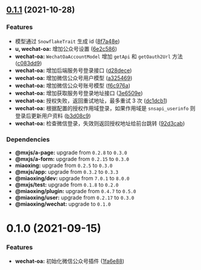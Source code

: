 ## [0.1.1](https://github.com/miaoxing/wechat-oa/compare/v0.1.0...v0.1.1) (2021-10-28)


### Features

* 模型通过 `SnowflakeTrait` 生成 id ([8f7a48e](https://github.com/miaoxing/wechat-oa/commit/8f7a48e1bcdbc4ae38f1984ec64d5ed3c14dc76f))
* **u, wechat-oa:** 增加公众号设置 ([6e2c586](https://github.com/miaoxing/wechat-oa/commit/6e2c5864c6949c9df53fd435dedf5d8586897b8d))
* **wechat-oa:** `WechatOaAccountModel` 增加 `getApi` 和 `getOauth2Url` 方法 ([c083dd9](https://github.com/miaoxing/wechat-oa/commit/c083dd961e99b4ab6ae35bd0ced2ca6b95c0c2a8))
* **wechat-oa:** 增加后端服务号登录接口 ([d28dece](https://github.com/miaoxing/wechat-oa/commit/d28dece23c98ad159e50d827383cf81544bcbc3e))
* **wechat-oa:** 增加微信公众号用户模型 ([a325469](https://github.com/miaoxing/wechat-oa/commit/a325469514e590a9e3f6e6d345bae34dff33db25))
* **wechat-oa:** 增加微信公众号账号模型 ([f6c976a](https://github.com/miaoxing/wechat-oa/commit/f6c976a553a7eae341e31610f8432688af533a52))
* **wechat-oa:** 增加获取服务号登录地址接口 ([3e6509e](https://github.com/miaoxing/wechat-oa/commit/3e6509e42c416ace42574e88ce1824096ab6d67b))
* **wechat-oa:** 授权失败，返回重试地址，最多重试 3 次 ([dc1dcb1](https://github.com/miaoxing/wechat-oa/commit/dc1dcb1b54343148ac9378d589ebc57341a72937))
* **wechat-oa:** 根据配置的授权作用域登录，如果作用域是 `snsapi_userinfo` 则登录后更新用户资料 ([b3d08c9](https://github.com/miaoxing/wechat-oa/commit/b3d08c9777d56c330cc2e66e9df0569d9daff61a))
* **wechat-oa:** 检查微信登录，失效则返回授权地址给前台跳转 ([92d3cab](https://github.com/miaoxing/wechat-oa/commit/92d3cab9409a53a0ebd995e53cbc1669c98d4000))





### Dependencies

* **@mxjs/a-page:** upgrade from `0.2.8` to `0.3.0`
* **@mxjs/a-form:** upgrade from `0.2.15` to `0.3.0`
* **miaoxing:** upgrade from `0.2.5` to `0.3.0`
* **@mxjs/app:** upgrade from `0.3.2` to `0.3.3`
* **@miaoxing/dev:** upgrade from `7.0.1` to `8.0.0`
* **@mxjs/test:** upgrade from `0.1.8` to `0.2.0`
* **@miaoxing/plugin:** upgrade from `0.4.7` to `0.5.0`
* **@miaoxing/user:** upgrade from `0.2.17` to `0.3.0`
* **@miaoxing/wechat:** upgrade to `0.1.0`

# 0.1.0 (2021-09-15)


### Features

* **wechat-oa:** 初始化微信公众号插件 ([1fa6e88](https://github.com/miaoxing/wechat-oa/commit/1fa6e886c4924be877ceba3c5aecaff09c8ba76c))

